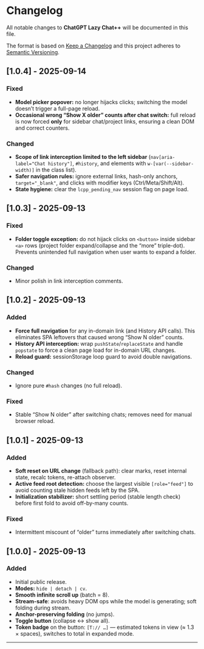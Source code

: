 # Changelog
All notable changes to **ChatGPT Lazy Chat++** will be documented in this file.

The format is based on [Keep a Changelog](https://keepachangelog.com/en/1.1.0/)
and this project adheres to [Semantic Versioning](https://semver.org/spec/v2.0.0.html).

## [1.0.4] - 2025-09-14

### Fixed
- **Model picker popover:** no longer hijacks clicks; switching the model doesn’t trigger a full-page reload.
- **Occasional wrong “Show X older” counts after chat switch:** full reload is now forced **only** for sidebar chat/project links, ensuring a clean DOM and correct counters.

### Changed
- **Scope of link interception limited to the left sidebar** (`nav[aria-label="Chat history"]`, `#history`, and elements with `w-[var(--sidebar-width)]` in the class list).
- **Safer navigation rules:** ignore external links, hash-only anchors, `target="_blank"`, and clicks with modifier keys (Ctrl/Meta/Shift/Alt).
- **State hygiene:** clear the `lcpp_pending_nav` session flag on page load.

## [1.0.3] - 2025-09-13
### Fixed
- **Folder toggle exception:** do not hijack clicks on `<button>` inside sidebar `<a>` rows (project folder expand/collapse and the “more” triple-dot). Prevents unintended full navigation when user wants to expand a folder.

### Changed
- Minor polish in link interception comments.

## [1.0.2] - 2025-09-13
### Added
- **Force full navigation** for any in-domain link (and History API calls). This eliminates SPA leftovers that caused wrong “Show N older” counts.
- **History API interception:** wrap `pushState`/`replaceState` and handle `popstate` to force a clean page load for in-domain URL changes.
- **Reload guard:** sessionStorage loop guard to avoid double navigations.
  
### Changed
- Ignore pure `#hash` changes (no full reload).
  
### Fixed
- Stable “Show N older” after switching chats; removes need for manual browser reload.

## [1.0.1] - 2025-09-13
### Added
- **Soft reset on URL change** (fallback path): clear marks, reset internal state, recalc tokens, re-attach observer.
- **Active feed root detection:** choose the largest visible `[role="feed"]` to avoid counting stale hidden feeds left by the SPA.
- **Initialization stabilizer:** short settling period (stable length check) before first fold to avoid off-by-many counts.

### Fixed
- Intermittent miscount of “older” turns immediately after switching chats.

## [1.0.0] - 2025-09-13
### Added
- Initial public release.  
- **Modes:** `hide | detach | cv`.  
- **Smooth infinite scroll up** (batch = 8).  
- **Stream-safe**: avoids heavy DOM ops while the model is generating; soft folding during stream.  
- **Anchor-preserving folding** (no jumps).  
- **Toggle button** (collapse ↔ show all).  
- **Token badge** on the button: `[T:// …]` — estimated tokens in view (≈ 1.3 × spaces), switches to total in expanded mode.

---
